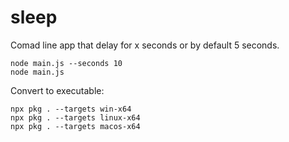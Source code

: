 # sleep

Comad line app that delay for x seconds or by default 5 seconds.

<pre><code>node main.js --seconds 10
node main.js
</code></pre>

Convert to executable:

<pre><code>npx pkg . --targets win-x64
npx pkg . --targets linux-x64
npx pkg . --targets macos-x64</code></pre>